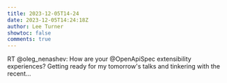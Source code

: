 ```yaml
---
title: 2023-12-05T14-24
date: 2023-12-05T14:24:18Z
author: Lee Turner
showtoc: false
comments: true
---
```


RT @oleg_nenashev: How are your @OpenApiSpec extensibility experiences? Getting ready for my tomorrow's talks and tinkering with the recent…

